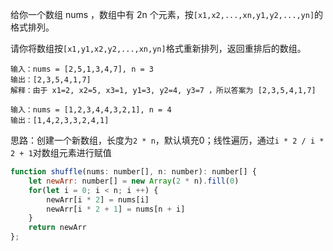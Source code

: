 给你一个数组 nums ，数组中有 2n 个元素，按`[x1,x2,...,xn,y1,y2,...,yn]`的格式排列。

请你将数组按`[x1,y1,x2,y2,...,xn,yn]`格式重新排列，返回重排后的数组。

```
输入：nums = [2,5,1,3,4,7], n = 3
输出：[2,3,5,4,1,7] 
解释：由于 x1=2, x2=5, x3=1, y1=3, y2=4, y3=7 ，所以答案为 [2,3,5,4,1,7]

输入：nums = [1,2,3,4,4,3,2,1], n = 4
输出：[1,4,2,3,3,2,4,1]
```

思路：创建一个新数组，长度为`2 * n`，默认填充0；线性遍历，通过`i * 2 / i * 2 + 1`对数组元素进行赋值

```js
function shuffle(nums: number[], n: number): number[] {
    let newArr: number[] = new Array(2 * n).fill(0)
    for(let i = 0; i < n; i ++) {
        newArr[i * 2] = nums[i]
        newArr[i * 2 + 1] = nums[n + i]
    }
    return newArr
};
```

